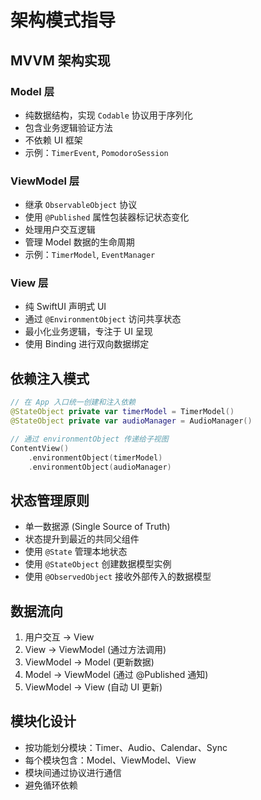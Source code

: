 # 架构模式指导

## MVVM 架构实现

### Model 层
- 纯数据结构，实现 `Codable` 协议用于序列化
- 包含业务逻辑验证方法
- 不依赖 UI 框架
- 示例：`TimerEvent`, `PomodoroSession`

### ViewModel 层
- 继承 `ObservableObject` 协议
- 使用 `@Published` 属性包装器标记状态变化
- 处理用户交互逻辑
- 管理 Model 数据的生命周期
- 示例：`TimerModel`, `EventManager`

### View 层
- 纯 SwiftUI 声明式 UI
- 通过 `@EnvironmentObject` 访问共享状态
- 最小化业务逻辑，专注于 UI 呈现
- 使用 Binding 进行双向数据绑定

## 依赖注入模式
```swift
// 在 App 入口统一创建和注入依赖
@StateObject private var timerModel = TimerModel()
@StateObject private var audioManager = AudioManager()

// 通过 environmentObject 传递给子视图
ContentView()
    .environmentObject(timerModel)
    .environmentObject(audioManager)
```

## 状态管理原则
- 单一数据源 (Single Source of Truth)
- 状态提升到最近的共同父组件
- 使用 `@State` 管理本地状态
- 使用 `@StateObject` 创建数据模型实例
- 使用 `@ObservedObject` 接收外部传入的数据模型

## 数据流向
1. 用户交互 → View
2. View → ViewModel (通过方法调用)
3. ViewModel → Model (更新数据)
4. Model → ViewModel (通过 @Published 通知)
5. ViewModel → View (自动 UI 更新)

## 模块化设计
- 按功能划分模块：Timer、Audio、Calendar、Sync
- 每个模块包含：Model、ViewModel、View
- 模块间通过协议进行通信
- 避免循环依赖